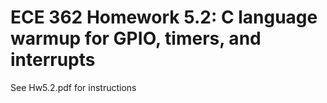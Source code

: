 # ECE 362 Homework 5.2: C language warmup for GPIO, timers, and interrupts  
See Hw5.2.pdf for instructions
